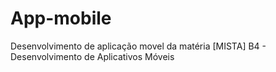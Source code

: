 # App-mobile
Desenvolvimento de aplicação movel da matéria [MISTA] B4 - Desenvolvimento de Aplicativos Móveis
